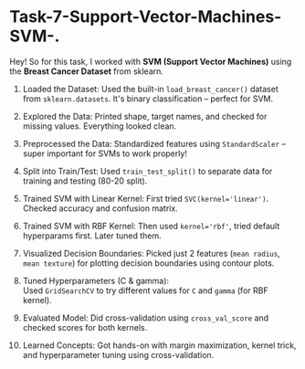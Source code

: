 # Task-7-Support-Vector-Machines-SVM-.
Hey! So for this task, I worked with **SVM (Support Vector Machines)** using the **Breast Cancer Dataset** from sklearn.

1.  Loaded the Dataset:
   Used the built-in `load_breast_cancer()` dataset from `sklearn.datasets`. It's binary classification – perfect for SVM.

2.  Explored the Data:
   Printed shape, target names, and checked for missing values. Everything looked clean.

3. Preprocessed the Data:
   Standardized features using `StandardScaler` – super important for SVMs to work properly!

4. Split into Train/Test:
   Used `train_test_split()` to separate data for training and testing (80-20 split).

5. Trained SVM with Linear Kernel:
   First tried `SVC(kernel='linear')`. Checked accuracy and confusion matrix.

6. Trained SVM with RBF Kernel:
   Then used `kernel='rbf'`, tried default hyperparams first. Later tuned them.

7.  Visualized Decision Boundaries:
   Picked just 2 features (`mean radius`, `mean texture`) for plotting decision boundaries using contour plots.

8.  Tuned Hyperparameters (C & gamma):  
   Used `GridSearchCV` to try different values for `C` and `gamma` (for RBF kernel).

9.  Evaluated Model:
   Did cross-validation using `cross_val_score` and checked scores for both kernels.

10. Learned Concepts:
    Got hands-on with margin maximization, kernel trick, and hyperparameter tuning using cross-validation.

